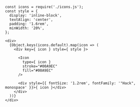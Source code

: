     const icons = require('./icons.js');
    const style = {
      display: 'inline-block',
      textAlign: 'center',
      padding: '1.6rem',
      minWidth: '20%',
    };

    <div>
      {Object.keys(icons.default).map(icon => (
        <div key={ icon } style={ style }>

          <Icon
            type={ icon }
            stroke="#00A9EC"
            fill="#00A9EC"
          />

          <div style={{ fontSize: '1.2rem', fontFamily: '"Hack", monospace' }}>{ icon }</div>
        </div>
      ))}
    </div>

